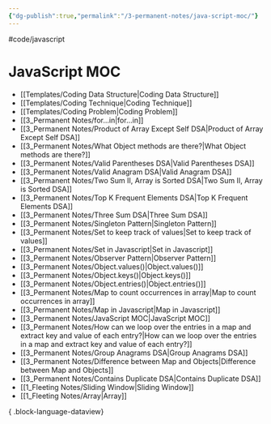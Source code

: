```yaml
---
{"dg-publish":true,"permalink":"/3-permanent-notes/java-script-moc/"}
---
```


#code/javascript 

# JavaScript MOC
- [[Templates/Coding Data Structure\|Coding Data Structure]]
- [[Templates/Coding Technique\|Coding Technique]]
- [[Templates/Coding Problem\|Coding Problem]]
- [[3_Permanent Notes/for...in\|for...in]]
- [[3_Permanent Notes/Product of Array Except Self DSA\|Product of Array Except Self DSA]]
- [[3_Permanent Notes/What Object methods are there?\|What Object methods are there?]]
- [[3_Permanent Notes/Valid Parentheses DSA\|Valid Parentheses DSA]]
- [[3_Permanent Notes/Valid Anagram DSA\|Valid Anagram DSA]]
- [[3_Permanent Notes/Two Sum II, Array is Sorted DSA\|Two Sum II, Array is Sorted DSA]]
- [[3_Permanent Notes/Top K Frequent Elements DSA\|Top K Frequent Elements DSA]]
- [[3_Permanent Notes/Three Sum DSA\|Three Sum DSA]]
- [[3_Permanent Notes/Singleton Pattern\|Singleton Pattern]]
- [[3_Permanent Notes/Set to keep track of values\|Set to keep track of values]]
- [[3_Permanent Notes/Set in Javascript\|Set in Javascript]]
- [[3_Permanent Notes/Observer Pattern\|Observer Pattern]]
- [[3_Permanent Notes/Object.values()\|Object.values()]]
- [[3_Permanent Notes/Object.keys()\|Object.keys()]]
- [[3_Permanent Notes/Object.entries()\|Object.entries()]]
- [[3_Permanent Notes/Map to count occurrences in array\|Map to count occurrences in array]]
- [[3_Permanent Notes/Map in Javascript\|Map in Javascript]]
- [[3_Permanent Notes/JavaScript MOC\|JavaScript MOC]]
- [[3_Permanent Notes/How can we loop over the entries in a map and extract key and value of each entry?\|How can we loop over the entries in a map and extract key and value of each entry?]]
- [[3_Permanent Notes/Group Anagrams DSA\|Group Anagrams DSA]]
- [[3_Permanent Notes/Difference between Map and Objects\|Difference between Map and Objects]]
- [[3_Permanent Notes/Contains Duplicate DSA\|Contains Duplicate DSA]]
- [[1_Fleeting Notes/Sliding Window\|Sliding Window]]
- [[1_Fleeting Notes/Array\|Array]]

{ .block-language-dataview}